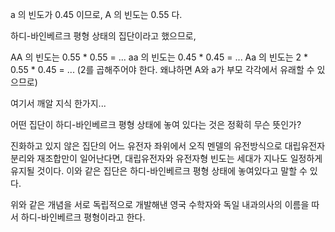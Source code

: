 a 의 빈도가 0.45 이므로, A 의 빈도는 0.55 다.

하디-바인베르크 평형 상태의 집단이라고 했으므로,

AA 의 빈도는 0.55 * 0.55 = ...
aa 의 빈도는 0.45 * 0.45 = ...
Aa 의 빈도는 2 * 0.55 * 0.45 = ... (2를 곱해주어야 한다. 왜냐하면 A와 a가 부모 각각에서 유래할 수 있으므로)

여기서 깨알 지식 한가지...

어떤 집단이 하디-바인베르크 평형 상태에 놓여 있다는 것은 정확히 무슨 뜻인가?   

진화하고 있지 않은 집단의 어느 유전자 좌위에서 오직 멘델의 유전방식으로 대립유전자 분리와 재조합만이 일어난다면,
대립유전자와 유전자형 빈도는 세대가 지나도 일정하게 유지될 것이다. 이와 같은 집단은 하디-바인베르크 평형 상태에 놓여있다고 말할 수 있다.   

위와 같은 개념을 서로 독립적으로 개발해낸 영국 수학자와 독일 내과의사의 이름을 따서 하디-바인베르크 평형이라고 한다.   

 

